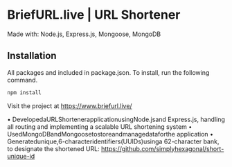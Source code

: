 # BriefURL.live | URL Shortener

Made with: Node.js, Express.js, Mongoose, MongoDB

## Installation

All packages and included in package.json. To install, run the following command.

```bash
npm install
```


Visit the project at https://www.briefurl.live/



• DevelopedaURLShortenerapplicationusingNode.jsand Express.js, handling all routing and implementing a scalable URL shortening system
• UsedMongoDBandMongoosetostoreandmanagedataforthe application
• Generatedunique,6-characteridentifiers(UUIDs)usinga 62-character bank, to designate the shortened URL: https://github.com/simplyhexagonal/short-unique-id


